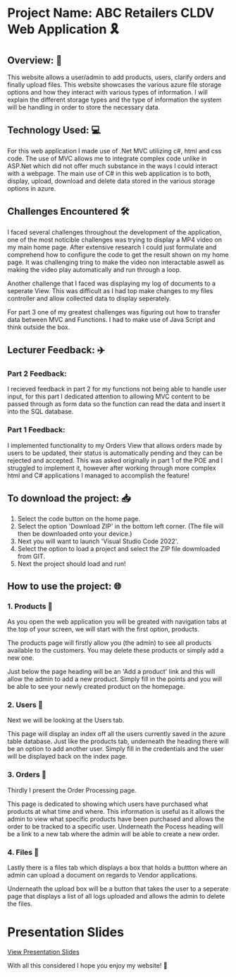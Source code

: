 # Project Name: ABC Retailers CLDV Web Application 🎗️

## Overview: 📃
This website allows a user/admin to add products, users, clarify orders and finally upload files.
This website showcases the various azure file storage options and how they interact with various types of information.
I will explain the different storage types and the type of information the system will be handling in order to store the necessary data.

## Technology Used: 💻
For this web application I made use of .Net MVC utilizing c#, html and css code.
The use of MVC allows me to integrate complex code unlike in ASP.Net which did not offer much substance in the ways I could interact with a webpage.
The main use of C# in this web application is to both, display, upload, download and delete data stored in the various storage options in azure.

## Challenges Encountered 🛠️
I faced several challenges throughout the development of the application, one of the most noticible challenges was trying to display a MP4 video on my main home page. 
After extensive research I could just formulate and comprehend how to configure the code to get the result shown on my home page.
It was challenging tring to make the video non interactable aswell as making the video play automatically and run through a loop.

Another challenge that I faced was displaying my log of documents to a seperate View. This was difficult as I had top make changes to my files controller and allow collected 
data to display seperately.

For part 3 one of my greatest challenges was figuring out how to transfer data between MVC and Functions. I had to make use of Java Script and think outside the box.

## Lecturer Feedback: ✈️
### Part 2 Feedback:
I recieved feedback in part 2 for my functions not being able to handle user input, for this part I dedicated attention to allowing MVC content to be passed
through as form data so the function can read the data and insert it into the SQL database.

### Part 1 Feedback:
I implemented functionality to my Orders View that allows orders made by users to be updated, their status is automatically pending and they can be rejected and accepted.
This was asked originally in part 1 of the POE and I struggled to implement it, however after working through more complex html and C# applications I managed to accomplish the feature!

## To download the project: 📥
1) Select the code button on the home page.
2) Select the option 'Download ZIP' in the bottom left corner.
(The file will then be downloaded onto your device.)
3) Next you will want to launch 'Visual Studio Code 2022'.
4) Select the option to load a project and select the ZIP file dowmloaded from GIT.
5) Next the project should load and run!

## How to use the project: 🌐 

### 1. Products 🍉
As you open the web application you will be greated with navigation tabs at the top of your screen, we will start with the first option, products.

The products page will firstly allow you (the admin) to see all products available to the customers. 
You may delete these products or simply add a new one.

Just below the page heading will be an 'Add a product' link and this will allow the admin to add a new product. Simply fill in the points and you will be able to see your
newly created product on the homepage.

### 2. Users 🥑
Next we will be looking at the Users tab.

This page will display an index off all the users currently saved in the azure table database.
Just like the products tab, underneath the heading there will be an option to add another user.
Simply fill in the credentials and the user will be displayed back on the index page.

### 3. Orders 🥝
Thirdly I present the Order Processing page.

This page is dedicated to showing which users have purchased what products at what time and where.
This information is useful as it allows the admin to view what specific products have been purchased and allows the order to be tracked to a specific user. 
Underneath the Pocess heading will be a link to a new tab where the admin will be able to create a new order.

### 4. Files 🍓
Lastly there is a files tab which displays a box that holds a buttton where an admin can upload a document on regards to Vendor applications.

Underneath the upload box will be a button that takes the user to a seperate page that displays a list of all logs uploaded and allows the admin to delete the files.

# Presentation Slides

[View Presentation Slides](https://github.com/JoshuaSutherland43/ABC_Retailers/blob/main/ST10255930_PROG_POE_6212_Slide.pdf)



With all this considered I hope you enjoy my website! 🍎

